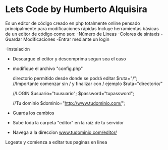 
# Lets Code by Humberto Alquisira

Es un editor de código creado en php totalmente online pensado principalmente para modificaciones rápidas
Incluye herramientas básicas de un editor de código como son:
-Número de Lineas
-Colores de sintaxis
-Guardar Modificaciones
-Entrar mediante un login


-Instalación
* Descargue el editor y descomprima segun sea el caso
* modifique el archivo "config.php"
  
  directorio permitido desde donde se podrá editar
  $ruta="/"; //Importante comenzar sin / y finalizar con / ejemplo $ruta="directorio/"

  //LOGIN
  $usuario="tuusuario";
  $password="tupassword";

  //Tu dominio
  $dominio="http://www.tudominio.com/";
  
* Guarda los cambios
* Sube toda la carpeta "editor" en la raiz de tu servidor
* Navega a la direccion www.tudominio.com/editor/

Logeate y comienza a editar tus paginas en linea
